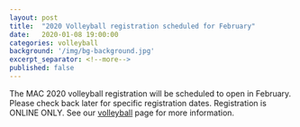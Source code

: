 ```yaml
---
layout: post
title:  "2020 Volleyball registration scheduled for February"
date:   2020-01-08 19:00:00
categories: volleyball
background: '/img/bg-background.jpg'
excerpt_separator: <!--more-->
published: false
---
```

The MAC 2020 volleyball registration will be scheduled to open in February.
Please check back later for specific registration dates.
Registration is ONLINE ONLY. See our [volleyball](/volleyball) page for more information.